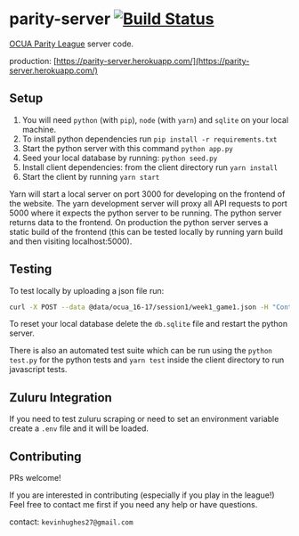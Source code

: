 parity-server [![Build Status](https://travis-ci.org/kevinhughes27/parity-server.svg?branch=master)](https://travis-ci.org/kevinhughes27/parity-server)
=============

[OCUA Parity League](http://www.ocua.ca/Parity-League) server code.

production: [https://parity-server.herokuapp.com/](https://parity-server.herokuapp.com/)


Setup
-----

1. You will need `python` (with `pip`), `node` (with `yarn`) and `sqlite` on your local machine.
2. To install python dependencies run `pip install -r requirements.txt`
3. Start the python server with this command `python app.py`
4. Seed your local database by running: `python seed.py`
4. Install client dependencies: from the client directory run `yarn install`
5. Start the client by running `yarn start`

Yarn will start a local server on port 3000 for developing on the frontend of the website. The yarn development server will proxy all API requests to port 5000 where it expects the python server to be running. The python server returns data to the frontend. On production the python server serves a static build of the frontend (this can be tested locally by running yarn build and then visiting localhost:5000).

Testing
-------

To test locally by uploading a json file run:

```sh
curl -X POST --data @data/ocua_16-17/session1/week1_game1.json -H "Content-Type: application/json" http://localhost:5000/upload
```

To reset your local database delete the `db.sqlite` file and restart the python server.

There is also an automated test suite which can be run using the `python test.py` for the python tests and `yarn test` inside the client directory to run javascript tests.


Zuluru Integration
------------------

If you need to test zuluru scraping or need to set an environment variable create a `.env` file and it will be loaded.


Contributing
------------

PRs welcome!

If you are interested in contributing (especially if you play in the league!) Feel free to contact me first if you need any help or have questions.

contact: `kevinhughes27@gmail.com`
